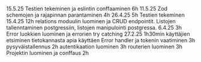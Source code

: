 15.5.25 Testien tekeminen ja eslintin conffaaminen 6h
11.5.25 Zod schemojen ja rajapinnan parantaminen 4h
26.4.25 5h Testien tekeminen
15.4.25 12h relations moduulin luominen ja CRUD endpointit. Listojen tallenntaminen postgressiin, listojen manipulointi postgressa.
6.4.25 3h Error luokkien luominen ja errorien try catching
27.2.25 1h30min käyttäjien etsiminen tietokannasta apia käyttäen
Error handler ja tokenin vaatiminen 3h
pysyväistallennus 2h 
autentikaation luominen 3h
routerien luominen 3h
Projektin luominen ja conffaus 2h
